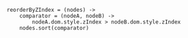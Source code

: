     reorderByZIndex = (nodes) ->
        comparator = (nodeA, nodeB) ->
            nodeA.dom.style.zIndex > nodeB.dom.style.zIndex
        nodes.sort(comparator)